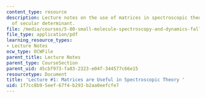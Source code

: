 ```yaml
---
content_type: resource
description: Lecture notes on the use of matrices in spectroscopic theory and derivation
  of secular determinant.
file: /media/courses/5-80-small-molecule-spectroscopy-and-dynamics-fall-2008/1f7cc8b95eef67f4b293b2aa0eefcfe7_01_090308_580.pdf
file_type: application/pdf
learning_resource_types:
- Lecture Notes
ocw_type: OCWFile
parent_title: Lecture Notes
parent_type: CourseSection
parent_uid: 45cbf973-fa83-2323-e04f-344577c66e15
resourcetype: Document
title: 'Lecture #1: Matrices are Useful in Spectroscopic Theory '
uid: 1f7cc8b9-5eef-67f4-b293-b2aa0eefcfe7
---
```

